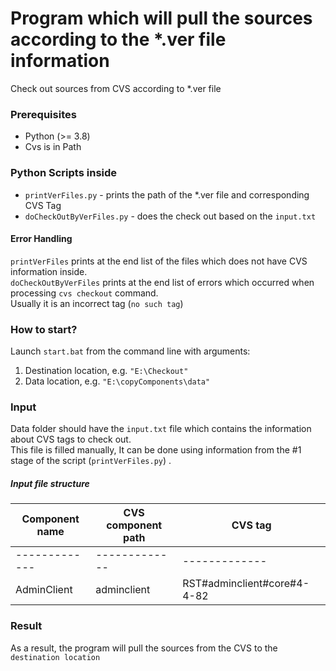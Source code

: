 # Program which will pull the sources according to the *.ver file information
Check out sources from CVS according to *.ver file

### Prerequisites 
* Python (>= 3.8)
* Cvs is in Path

### Python Scripts inside
* `printVerFiles.py` - prints the path of the *.ver file and corresponding CVS Tag
* `doCheckOutByVerFiles.py` - does the check out based on the `input.txt`

#### Error Handling
`printVerFiles` prints at the end list of the files which does not have CVS information inside.</br>
`doCheckOutByVerFiles` prints at the end list of errors which occurred when processing `cvs checkout` command. </br>
Usually it is an incorrect tag (`no such tag`)


### How to start?
Launch `start.bat` from the command line with arguments:
1. Destination location, e.g. `"E:\Checkout"`
2. Data location, e.g. `"E:\copyComponents\data"`

### Input
Data folder should have the `input.txt` file which contains the information about CVS tags to check out.<br />
This file is filled manually, It can be done using information from the #1 stage of the script (`printVerFiles.py`) .</br>
##### Input file structure
Component name | CVS component path | CVS tag
------------ | ------------- |-----
-------------|-------------|-------------|
AdminClient |adminclient | RST#adminclient#core#4-4-82

### Result
As a result, the program will pull the sources from the CVS to the `destination location`

